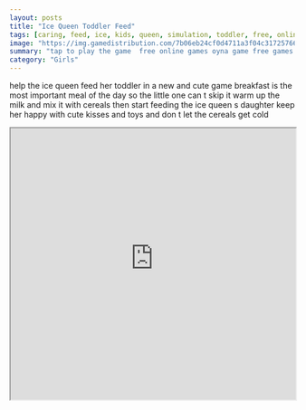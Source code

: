 ```yaml
---
layout: posts
title: "Ice Queen Toddler Feed"
tags: [caring, feed, ice, kids, queen, simulation, toddler, free, online, games, oyna, game, free, games, play, play, games]
image: "https://img.gamedistribution.com/7b06eb24cf0d4711a3f04c3172576611.jpg"
summary: "tap to play the game  free online games oyna game free games play play games"
category: "Girls"
---
```


help the ice queen feed her toddler in a new and cute game breakfast is the most important meal of the day so the little one can t skip it warm up the milk and mix it with cereals then start feeding the ice queen s daughter keep her happy with cute kisses and toys and don t let the cereals get cold

<iframe width="100%" height="480px;" src="https://html5.gamedistribution.com/7b06eb24cf0d4711a3f04c3172576611/"></iframe>